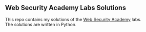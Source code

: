 ## Web Security Academy Labs Solutions

This repo contains my solutions of the [Web Security Academy](https://portswigger.net/web-security/all-labs) labs.\
The solutions are written in Python.
